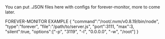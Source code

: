 You can put .JSON files here with configs for forever-monitor, more to come later.

FOREVER-MONITOR EXAMPLE
{
    "command":"/root/.nvm/v0.8.19/bin/node",
    "type":"forever",
    "file":"/path/to/server.js",
    "port":3111,
    "max":3,
    "silent":true,
    "options":["-p", "3119", "-l", "0.0.0.0", "-w", "/root"]
}